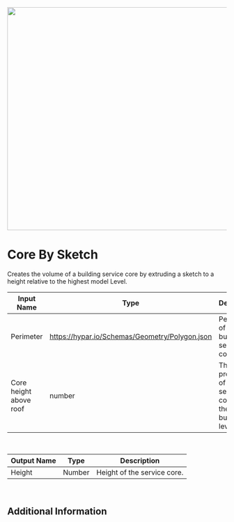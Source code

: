 <img src="preview.png" width="512">

# Core By Sketch

Creates the volume of a building service core by extruding a sketch to a height relative to the highest model Level.

|Input Name|Type|Description|
|---|---|---|
|Perimeter|https://hypar.io/Schemas/Geometry/Polygon.json|Perimeter of the building service core.|
|Core height above roof|number|The projection of the service core above the highest building level.|


<br>

|Output Name|Type|Description|
|---|---|---|
|Height|Number|Height of the service core.|


<br>

## Additional Information
